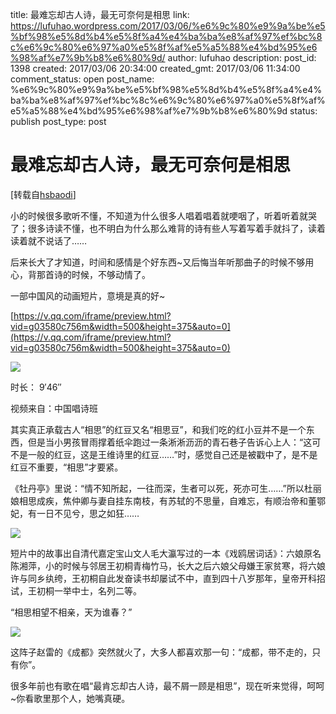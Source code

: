title: 最难忘却古人诗，最无可奈何是相思
link: https://lufuhao.wordpress.com/2017/03/06/%e6%9c%80%e9%9a%be%e5%bf%98%e5%8d%b4%e5%8f%a4%e4%ba%ba%e8%af%97%ef%bc%8c%e6%9c%80%e6%97%a0%e5%8f%af%e5%a5%88%e4%bd%95%e6%98%af%e7%9b%b8%e6%80%9d/
author: lufuhao
description: 
post_id: 1398
created: 2017/03/06 20:34:00
created_gmt: 2017/03/06 11:34:00
comment_status: open
post_name: %e6%9c%80%e9%9a%be%e5%bf%98%e5%8d%b4%e5%8f%a4%e4%ba%ba%e8%af%97%ef%bc%8c%e6%9c%80%e6%97%a0%e5%8f%af%e5%a5%88%e4%bd%95%e6%98%af%e7%9b%b8%e6%80%9d
status: publish
post_type: post

# 最难忘却古人诗，最无可奈何是相思

[转载自[hsbaodi](http://www.hsbaodi.com/lsgs/20170303/1541768.html)]

小的时候很多歌听不懂，不知道为什么很多人唱着唱着就哽咽了，听着听着就哭了；很多诗读不懂，也不明白为什么那么难背的诗有些人写着写着手就抖了，读着读着就不说话了……

后来长大了才知道，时间和感情是个好东西~又后悔当年听那曲子的时候不够用心，背那首诗的时候，不够动情了。

一部中国风的动画短片，意境是真的好~

[https://v.qq.com/iframe/preview.html?vid=g03580c756m&width=500&height=375&auto=0](https://v.qq.com/iframe/preview.html?vid=g03580c756m&width=500&height=375&auto=0)

![](http://v.hsbaodi.com/?url=http://mmbiz.qpic.cn/mmbiz_gif/qGb6Clibxagcnw0Cc2g6LbUeq5fnA7vGYZ3MjxY9JZNsuwnaJ4dvOZr0GjJRdTDWRlq4oBMn6Qfn00D1ia7IBDicA/0)

时长： 9′46″

视频来自：中国唱诗班

其实真正承载古人“相思”的红豆又名“相思豆”，和我们吃的红小豆并不是一个东西，但是当小男孩冒雨撑着纸伞跑过一条淅淅沥沥的青石巷子告诉心上人：“这可不是一般的红豆，这是王维诗里的红豆……”时，感觉自己还是被戳中了，是不是红豆不重要，“相思”才要紧。

《牡丹亭》里说：“情不知所起，一往而深，生者可以死，死亦可生……”所以杜丽娘相思成疾，焦仲卿与妻自挂东南枝，有苏轼的不思量，自难忘，有顺治帝和董鄂妃，有一日不见兮，思之如狂……

![](http://lufuhao.files.wordpress.com/2017/03/picture1.jpg)

短片中的故事出自清代嘉定宝山文人毛大瀛写过的一本《戏鸥居词话》：六娘原名陈湘萍，小的时候与邻居王初桐青梅竹马，长大之后六娘父母嫌王家贫寒，将六娘许与同乡纨绔，王初桐自此发奋读书却屡试不中，直到四十八岁那年，皇帝开科招试，王初桐一举中士，名列二等。

“相思相望不相亲，天为谁春？”

![](http://lufuhao.files.wordpress.com/2017/03/picture2.jpg)

这阵子赵雷的《成都》突然就火了，大多人都喜欢那一句：“成都，带不走的，只有你”。

很多年前也有歌在唱“最肯忘却古人诗，最不屑一顾是相思”，现在听来觉得，呵呵~你看歌里那个人，她嘴真硬。